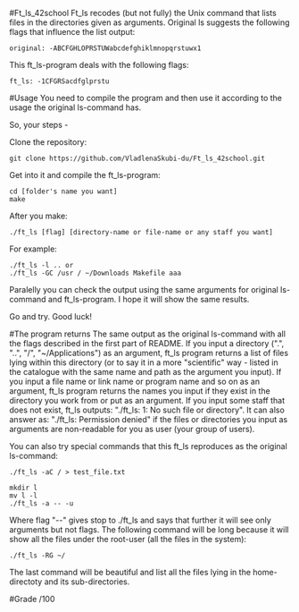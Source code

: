 #Ft_ls_42school
Ft_ls recodes (but not fully) the Unix command that lists files in the directories given as arguments. Original ls suggests the following flags that influence the list output:

    original: -ABCFGHLOPRSTUWabcdefghiklmnopqrstuwx1

This ft_ls-program deals with the following flags:

    ft_ls: -1CFGRSacdfglprstu

#Usage
You need to compile the program and then use it according to the usage the original ls-command has.

So, your steps -

Clone the repository:

    git clone https://github.com/VladlenaSkubi-du/Ft_ls_42school.git

Get into it and compile the ft_ls-program:

    cd [folder's name you want]
    make

After you make:

    ./ft_ls [flag] [directory-name or file-name or any staff you want]

For example:

    ./ft_ls -l .. or 
    ./ft_ls -GC /usr / ~/Downloads Makefile aaa

Paralelly you can check the output using the same arguments for original ls-command and ft_ls-program. I hope it will show the same results.

Go and try. Good luck!

#The program returns
The same output as the original ls-command with all the flags described in the first part of README. If you input a directory (".", "..", "/", "~/Applications") as an argument, ft_ls program returns a list of files lying within this directory (or to say it in a more "scientific" way - listed in the catalogue with the same name and path as the argument you input).
If you input a file name or link name or program name and so on as an argument, ft_ls program returns the names you input if they exist in the directory you work from or put as an argument. If you input some staff that does not exist, ft_ls outputs: "./ft_ls: 1: No such file or directory".
It can also answer as: "./ft_ls: Permission denied" if the files or directories you input as arguments are non-readable for you as user (your group of users).

You can also try special commands that this ft_ls reproduces as the original ls-command:

    ./ft_ls -aC / > test_file.txt

    mkdir l
    mv l -l
    ./ft_ls -a -- -u

Where flag "--" gives stop to ./ft_ls and says that further it will see only arguments but not flags. The following command will be long because it will show all the files under the root-user (all the files in the system):

	./ft_ls -RG ~/

The last command will be beautiful and list all the files lying in the home-directoty and its sub-directories.

#Grade
/100
